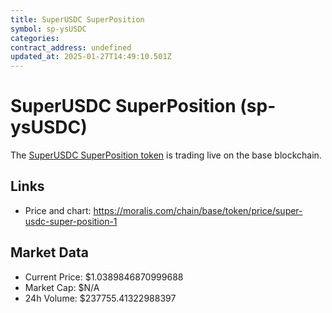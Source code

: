 ```yaml
---
title: SuperUSDC SuperPosition
symbol: sp-ysUSDC
categories: 
contract_address: undefined
updated_at: 2025-01-27T14:49:10.501Z
---
```


# SuperUSDC SuperPosition (sp-ysUSDC)
The [SuperUSDC SuperPosition token](https://moralis.com/chain/base/token/price/super-usdc-super-position-1) is trading live on the base blockchain.

## Links
- Price and chart: https://moralis.com/chain/base/token/price/super-usdc-super-position-1

## Market Data
- Current Price: $1.0389846870999688
- Market Cap: $N/A
- 24h Volume: $237755.41322988397
